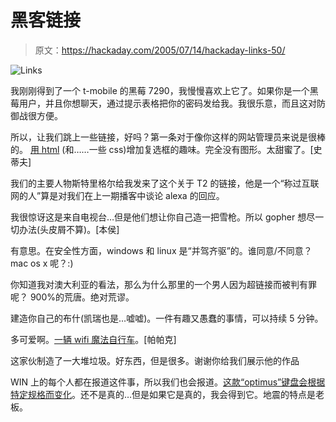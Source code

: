 # 黑客链接

> 原文：<https://hackaday.com/2005/07/14/hackaday-links-50/>

![Links](img/844ef3236a9bfed384719c8e93964639.png)

我刚刚得到了一个 t-mobile 的黑莓 7290，我慢慢喜欢上它了。如果你是一个黑莓用户，并且你想聊天，通过提示表格把你的密码发给我。我很乐意，而且这对防御战很方便。

所以，让我们跳上一些链接，好吗？第一条对于像你这样的网站管理员来说是很棒的。
[用 html](http://www.gamingheadlines.co.uk/wod/formstyle/index.html) (和……一些 css)增加复选框的趣味。完全没有图形。太甜蜜了。[史蒂夫]

我们的主要人物斯特里格尔给我发来了这个关于 T2 的链接，他是一个“称过互联网的人”算是对我们在上一期播客中谈论 alexa 的回应。

我很惊讶这是来自电视台…但是他们想让你自己造一把雪枪。所以 gopher 想尽一切办法(头皮屑不算)。[本侯]

有意思。在安全性方面，windows 和 linux 是“并驾齐驱”的。谁同意/不同意？mac os x 呢？:)

你知道我对澳大利亚的看法，那么为什么那里的一个男人因为超链接而被判有罪呢？
900%的荒唐。绝对荒谬。

建造你自己的布什(凯瑞也是…嘘嘘)。一件有趣又愚蠢的事情，可以持续 5 分钟。

多可爱啊。[一辆 wifi 魔法自行车](http://www.magicbike.net/)。[帕帕克]

这家伙制造了一大堆垃圾。好东西，但是很多。谢谢你给我们展示他的作品

WIN 上的每个人都在报道这件事，所以我们也会报道。[这款“optimus”键盘会根据特定规格而变化](http://www.artlebedev.com/portfolio/optimus/)。还不是真的…但是如果它是真的，我会得到它。地震的特点是老板。